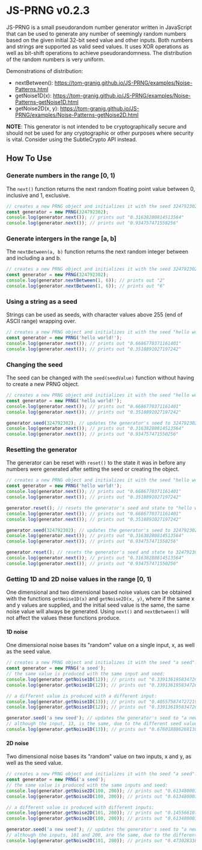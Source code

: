 # JS-PRNG v0.2.3
JS-PRNG is a small pseudorandom number generator written in JavaScript that can be used to generate any number of seemingly random numbers based on the given initial 32-bit seed value and other inputs. Both numbers and strings are supported as valid seed values. It uses XOR operations as well as bit-shift operations to achieve pseudorandomness. The distribution of the random numbers is very uniform.

Demonstrations of distribution:
- nextBetween(): https://tom-granig.github.io/JS-PRNG/examples/Noise-Patterns.html<br>
- getNoise1D(x): https://tom-granig.github.io/JS-PRNG/examples/Noise-Patterns-getNoise1D.html<br>
- getNoise2D(x, y): https://tom-granig.github.io/JS-PRNG/examples/Noise-Patterns-getNoise2D.html<br>

**NOTE**: This generator is not intended to be cryptographically secure and should not be used for any cryptographic or other purposes where security is vital. Consider using the SubtleCrypto API instead. 

## How To Use
### Generate numbers in the range [0, 1)
The `next()` function returns the next random floating point value between 0, inclusive and 1, exclusive.
```javascript
// creates a new PRNG object and initializes it with the seed 324792302:
const generator = new PRNG(324792302); 
console.log(generator.next()); // prints out "0.31638280814513564"
console.log(generator.next()); // prints out "0.934757471550256"
```
### Generate intergers in the range [a, b]
The `nextBetween(a, b)` function returns the next random integer between and including a and b.
```javascript
// creates a new PRNG object and initializes it with the seed 324792302:
const generator = new PRNG(324792302);
console.log(generator.nextBetween(1, 6)); // prints out "2"
console.log(generator.nextBetween(1, 6)); // prints out "6"
```

### Using a string as a seed
Strings can be used as seeds, with character values above 255 (end of ASCII range) wrapping over.
```javascript
// creates a new PRNG object and initializes it with the seed "hello world!":
const generator = new PRNG('hello world!');
console.log(generator.next()); // prints out "0.6686770371161401"
console.log(generator.next()); // prints out "0.3518891027197242"
```
### Changing the seed
The seed can be changed with the `seed(seedValue)` function without having to create a new PRNG object.
```javascript
// creates a new PRNG object and initializes it with the seed "hello world!":
const generator = new PRNG('hello world!');
console.log(generator.next()); // prints out "0.6686770371161401"
console.log(generator.next()); // prints out "0.3518891027197242"

generator.seed(324792302); // updates the generator's seed to 324792302
console.log(generator.next()); // prints out "0.31638280814513564"
console.log(generator.next()); // prints out "0.934757471550256"
```
### Resetting the generator
The generator can be reset with `reset()` to the state it was in before any numbers were generated after setting the seed or creating the object.
```javascript
// creates a new PRNG object and initializes it with the seed "hello world!":
const generator = new PRNG('hello world!');
console.log(generator.next()); // prints out "0.6686770371161401"
console.log(generator.next()); // prints out "0.3518891027197242"

generator.reset(); // resets the generator's seed and state to "hello world!"
console.log(generator.next()); // prints out "0.6686770371161401"
console.log(generator.next()); // prints out "0.3518891027197242"

generator.seed(324792302); // updates the generator's seed to 324792302
console.log(generator.next()); // prints out "0.31638280814513564"
console.log(generator.next()); // prints out "0.934757471550256"

generator.reset(); // resets the generator's seed and state to 324792302
console.log(generator.next()); // prints out "0.31638280814513564"
console.log(generator.next()); // prints out "0.934757471550256"
```

### Getting 1D and 2D noise values in the range [0, 1)
One dimensional and two dimensional based noise values can be obtained with the functions `getNoise1D(x)` and `getNoise2D(x, y)`, where if the same x and y values are supplied, and the initial seed value is the same, the same noise value will always be generated. Using `next()` and `nextBetween()` will not affect the values these functions produce.

#### 1D noise
One dimensional noise bases its "random" value on a single input, x, as well as the seed value.
```javascript
// creates a new PRNG object and initializes it with the seed "a seed":
const generator = new PRNG('a seed');
// the same value is produced with the same input and seed:
console.log(generator.getNoise1D(12)); // prints out "0.3391361958347261"
console.log(generator.getNoise1D(12)); // prints out "0.3391361958347261"

// a different value is produced with a different input:
console.log(generator.getNoise1D(13)); // prints out "0.40557587472721934"
console.log(generator.getNoise1D(12)); // prints out "0.3391361958347261"

generator.seed('a new seed'); // updates the generator's seed to "a new seed"
// although the input, 13, is the same, due to the different seed value, a different value is generated:
console.log(generator.getNoise1D(13)); // prints out "0.6760188862681389"

```

#### 2D noise
Two dimensional noise bases its "random" value on two inputs, x and y, as well as the seed value.
```javascript
// creates a new PRNG object and initializes it with the seed "a seed":
const generator = new PRNG('a seed');
// the same value is produced with the same inputs and seed:
console.log(generator.getNoise2D(100, 200)); // prints out "0.6134800035506487"
console.log(generator.getNoise2D(100, 200)); // prints out "0.6134800035506487"

// a different value is produced with different inputs:
console.log(generator.getNoise2D(101, 200)); // prints out "0.14556610770523548"
console.log(generator.getNoise2D(100, 200)); // prints out "0.6134800035506487"

generator.seed('a new seed'); // updates the generator's seed to "a new seed"
// although the inputs, 101 and 200, are the same, due to the different seed value, a different value is generated:
console.log(generator.getNoise2D(101, 200)); // prints out "0.4730283385142684"

```
